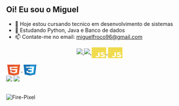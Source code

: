 ## Oi! Eu sou o Miguel

- 🔭 Hoje estou cursando tecnico em desenvolvimento de sistemas
- 🌱 Estudando Python, Java e Banco de dados
- 📫 Contate-me no email: miguelfroco96@gmail.com



<div align="center">
  <a href="https://github.com/Bosssx">
  <img height="180em" src="https://github-readme-stats.vercel.app/api?username=Bosssx&show_icons=true&theme=dracula&include_all_commits=true&count_private=true"/>
  <img height="180em" src="https://github-readme-stats.vercel.app/api/top-langs/?username=Bosssx&layout=compact&langs_count=7&theme=dracula"/>
  <img align="center" alt="Mig-Jv" height="30" width="40" src="https://raw.githubusercontent.com/devicons/devicon/master/icons/javascript/javascript-plain.svg">
  <img align="center" alt="Mig-Py" height="30" width="40" src="https://raw.githubusercontent.com/devicons/devicon/master/icons/javascript/javascript-plain.svg">
  </div>

<div style="display: inline_block"><br>
 
  <img align="center" alt="Rafa-HTML" height="30" width="40" src="https://raw.githubusercontent.com/devicons/devicon/master/icons/html5/html5-original.svg">
  <img align="center" alt="Rafa-CSS" height="30" width="40" src="https://raw.githubusercontent.com/devicons/devicon/master/icons/css3/css3-original.svg">
</div>

<div>
  <a href="https://www.instagram.com/_miguelo_x/" target="_blank"><img src="https://img.shields.io/badge/-Instagram-%23E4405F?style=for-the-badge&logo=instagram&logoColor=white" target="_blank"></a>
  <a href="https://www.linkedin.com/in/miguelbripoll/" target="_blank"><img src="https://img.shields.io/badge/-LinkedIn-%230077B5?style=for-the-badge&logo=linkedin&logoColor=white" target="_blank"></a> 
  
 
 
</div>
<br>

<div>
  
 ![Fire-Pixel](https://github.com/user-attachments/assets/3f50b0d4-5a27-403e-bb4a-e6e67aeb80c1)

 
</div>

